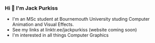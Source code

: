 ### Hi 👋 I'm Jack Purkiss

- I'm an MSc student at Bournemouth University studing Computer Animation and Visual Effects.
- See my links at linktr.ee/jackpurkiss (website coming soon)
- I'm interested in all things Computer Graphics
<!--
**jack3761/jack3761** is a ✨ _special_ ✨ repository because its `README.md` (this file) appears on your GitHub profile.

Here are some ideas to get you started:

- 🔭 I’m currently working on ...
- 🌱 I’m currently learning ...
- 👯 I’m looking to collaborate on ...
- 🤔 I’m looking for help with ...
- 💬 Ask me about ...
- 📫 How to reach me: ...
- 😄 Pronouns: ...
- ⚡ Fun fact: ...
-->
